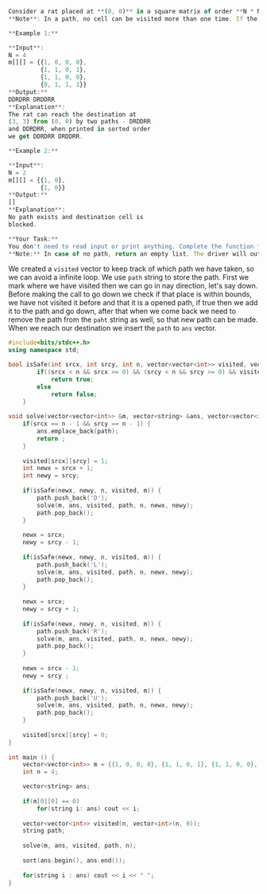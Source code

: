 ```js
Consider a rat placed at **(0, 0)** in a square matrix of order **N * N**. It has to reach the destination at **(N - 1, N - 1)**. Find all possible paths that the rat can take to reach from source to destination. The directions in which the rat can move are **'U'(up)**, **'D'(down)**, **'L' (left)**, **'R' (right)**. Value 0 at a cell in the matrix represents that it is blocked and rat cannot move to it while value 1 at a cell in the matrix represents that rat can be travel through it.  
**Note**: In a path, no cell can be visited more than one time. If the source cell is 0, the rat cannot move to any other cell.

**Example 1:**

**Input**:
N = 4
m[][] = {{1, 0, 0, 0},
         {1, 1, 0, 1}, 
         {1, 1, 0, 0},
         {0, 1, 1, 1}}
**Output:**
DDRDRR DRDDRR
**Explanation**:
The rat can reach the destination at 
(3, 3) from (0, 0) by two paths - DRDDRR 
and DDRDRR, when printed in sorted order 
we get DDRDRR DRDDRR.

**Example 2:**

**Input**:
N = 2
m[][] = {{1, 0},
         {1, 0}}
**Output:**
[]
**Explanation**:
No path exists and destination cell is 
blocked.

**Your Task:**    
You don't need to read input or print anything. Complete the function **printPath()** which takes **N** and 2D array **m[ ][ ]** as input parameters and returns the list of paths in lexicographically increasing order.   
**Note:** In case of no path, return an empty list. The driver will output **"-1"** automatically.
```

We created a  `visited` vector to keep track of which path we have taken, so we can avoid a infinite loop. We use `path` string to store the path. First we mark where we have visited then we can go in nay direction, let's say down. Before making the call to go down we check if that place is within bounds, we have not visited it before and that it is a opened path, if true then we add it to the path and go down, after that when we come back we need to remove the path from the `paht` string as well, so that new path can be made. When we reach our destination we insert the `path` to `ans` vector. 
```cpp
#include<bits/stdc++.h>
using namespace std;

bool isSafe(int srcx, int srcy, int n, vector<vector<int>> visited, vector<vector<int>> &m) {
        if((srcx < n && srcx >= 0) && (srcy < n && srcy >= 0) && visited[srcx][srcy] == 0 && m[srcx][srcy] == 1)
            return true;
        else
            return false;
    }
    
void solve(vector<vector<int>> &m, vector<string> &ans, vector<vector<int>> visited, string path, int n, int srcx = 0, int srcy = 0) {
    if(srcx == n - 1 && srcy == n - 1) {
        ans.emplace_back(path);
        return ;
    }
        
    visited[srcx][srcy] = 1;
    int newx = srcx + 1;
    int newy = srcy;
        
    if(isSafe(newx, newy, n, visited, m)) {
        path.push_back('D');
        solve(m, ans, visited, path, n, newx, newy);
        path.pop_back();
    }
        
    newx = srcx;
    newy = srcy - 1;
        
    if(isSafe(newx, newy, n, visited, m)) {
        path.push_back('L');
        solve(m, ans, visited, path, n, newx, newy);
        path.pop_back();
    }
        
    newx = srcx;
    newy = srcy + 1;
        
    if(isSafe(newx, newy, n, visited, m)) {
        path.push_back('R');
        solve(m, ans, visited, path, n, newx, newy);
        path.pop_back();
	}
        
    newx = srcx - 1;
    newy = srcy ;
        
    if(isSafe(newx, newy, n, visited, m)) {
        path.push_back('U');
        solve(m, ans, visited, path, n, newx, newy);
        path.pop_back();
    }
        
    visited[srcx][srcy] = 0;
}
    
int main () {
	vector<vector<int>> m = {{1, 0, 0, 0}, {1, 1, 0, 1}, {1, 1, 0, 0}, {0, 1, 1, 1}};
	int n = 4;

    vector<string> ans;
        
    if(m[0][0] == 0)
        for(string i: ans) cout << i;
            
    vector<vector<int>> visited(n, vector<int>(n, 0));
    string path;
        
    solve(m, ans, visited, path, n);
        
    sort(ans.begin(), ans.end());
        
    for(string i : ans) cout << i << " ";
}
```